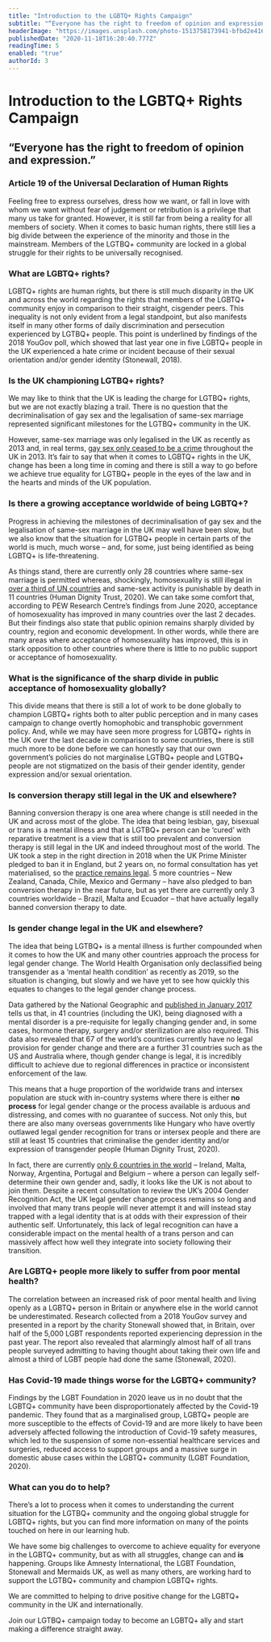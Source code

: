 ```yaml
---
title: "Introduction to the LGBTQ+ Rights Campaign"
subtitle: "“Everyone has the right to freedom of opinion and expression.”"
headerImage: "https://images.unsplash.com/photo-1513758173941-bfbd2e4166f5?ixlib=rb-1.2.1&ixid=eyJhcHBfaWQiOjEyMDd9&auto=format&fit=crop&w=1498&q=80"
publishedDate: "2020-11-18T16:20:40.777Z"
readingTime: 5
enabled: "true"
authorId: 3
---
```


# Introduction to the LGBTQ+ Rights Campaign

## “Everyone has the right to freedom of opinion and expression.”

### Article 19 of the Universal Declaration of Human Rights

Feeling free to express ourselves, dress how we want, or fall in love with whom we want without fear of judgement or retribution is a privilege that many us take for granted. However, it is still far from being a reality for all members of society. When it comes to basic human rights, there still lies a big divide between the experience of the minority and those in the mainstream. Members of the LGTBQ+ community are locked in a global struggle for their rights to be universally recognised.

### What are LGBTQ+ rights?

LGBTQ+ rights are human rights, but there is still much disparity in the UK and across the world regarding the rights that members of the LGBTQ+ community enjoy in comparison to their straight, cisgender peers. This inequality is not only evident from a legal standpoint, but also manifests itself in many other forms of daily discrimination and persecution experienced by LGTBQ+ people. This point is underlined by findings of the 2018 YouGov poll, which showed that last year one in five LGBTQ+ people in the UK experienced a hate crime or incident because of their sexual orientation and/or gender identity (Stonewall, 2018).

### Is the UK championing LGTBQ+ rights?

We may like to think that the UK is leading the charge for LGTBQ+ rights, but we are not exactly blazing a trail. There is no question that the decriminalisation of gay sex and the legalisation of same-sex marriage represented significant milestones for the LGTBQ+ community in the UK.

However, same-sex marriage was only legalised in the UK as recently as 2013 and, in real terms, [gay sex only ceased to be a crime](https://www.theguardian.com/commentisfree/2017/may/23/fifty-years-gay-liberation-uk-barely-four-1967-act) throughout the UK in 2013. It’s fair to say that when it comes to LGBTQ+ rights in the UK, change has been a long time in coming and there is still a way to go before we achieve true equality for LGTBQ+ people in the eyes of the law and in the hearts and minds of the UK population.

### Is there a growing acceptance worldwide of being LGBTQ+?

Progress in achieving the milestones of decriminalisation of gay sex and the legalisation of same-sex marriage in the UK may well have been slow, but we also know that the situation for LGTBQ+ people in certain parts of the world is much, much worse – and, for some, just being identified as being LGBTQ+ is life-threatening.

As things stand, there are currently only 28 countries where same-sex marriage is permitted whereas, shockingly, homosexuality is still illegal in [over a third of UN countries](https://www.businessinsider.com/lgbtq-rights-around-the-world-maps-2018-10?r=US&IR=T#some-68-countries-still-criminalize-homosexuality-most-of-them-majority-muslim-nations-in-the-middle-east-southeast-asia-and-africa-2) and same-sex activity is punishable by death in 11 countries (Human Dignity Trust, 2020). We can take some comfort that, according to PEW Research Centre’s findings from June 2020, acceptance of homosexuality has improved in many countries over the last 2 decades. But their findings also state that public opinion remains sharply divided by country, region and economic development. In other words, while there are many areas where acceptance of homosexuality has improved, this is in stark opposition to other countries where there is little to no public support or acceptance of homosexuality.

### What is the significance of the sharp divide in public acceptance of homosexuality globally?

This divide means that there is still a lot of work to be done globally to champion LGBTQ+ rights both to alter public perception and in many cases campaign to change overtly homophobic and transphobic government policy. And, while we may have seen more progress for LGBTQ+ rights in the UK over the last decade in comparison to some countries, there is still much more to be done before we can honestly say that our own government’s policies do not marginalise LGTBQ+ people and LGTBQ+ people are not stigmatized on the basis of their gender identity, gender expression and/or sexual orientation.

### Is conversion therapy still legal in the UK and elsewhere?

Banning conversion therapy is one area where change is still needed in the UK and across most of the globe. The idea that being lesbian, gay, bisexual or trans is a mental illness and that a LGTBQ+ person can be ‘cured’ with reparative treatment is a view that is still too prevalent and conversion therapy is still legal in the UK and indeed throughout most of the world. The UK took a step in the right direction in 2018 when the UK Prime Minister pledged to ban it in England, but 2 years on, no formal consultation has yet materialised, so the [practice remains legal](https://www.independent.co.uk/life-style/conversion-therapy-ban-law-meaning-uk-lgbt-legal-boris-johnson-jacinda-ardern-new-zealand-b805670.html). 5 more countries – New Zealand, Canada, Chile, Mexico and Germany – have also pledged to ban conversion therapy in the near future, but as yet there are currently only 3 countries worldwide – Brazil, Malta and Ecuador – that have actually legally banned conversion therapy to date.

### Is gender change legal in the UK and elsewhere?

The idea that being LGTBQ+ is a mental illness is further compounded when it comes to how the UK and many other countries approach the process for legal gender change. The World Health Organisation only declassified being transgender as a ‘mental health condition’ as recently as 2019, so the situation is changing, but slowly and we have yet to see how quickly this equates to changes to the legal gender change process.

Data gathered by the National Geographic and [published in January 2017](https://www.nationalgeographic.com/magazine/2017/01/gender-identity-map-where-you-can-change-your-gender-on-legal-documents/) tells us that, in 41 countries (including the UK), being diagnosed with a mental disorder is a pre-requisite for legally changing gender and, in some cases, hormone therapy, surgery and/or sterilization are also required. This data also revealed that 67 of the world’s countries currently have no legal provision for gender change and there are a further 31 countries such as the US and Australia where, though gender change is legal, it is incredibly difficult to achieve due to regional differences in practice or inconsistent enforcement of the law.

This means that a huge proportion of the worldwide trans and intersex population are stuck with in-country systems where there is either **no process** for legal gender change or the process available is arduous and distressing, and comes with no guarantee of success. Not only this, but there are also many overseas governments like Hungary who have overtly outlawed legal gender recognition for trans or intersex people and there are still at least 15 countries that criminalise the gender identity and/or expression of transgender people (Human Dignity Trust, 2020).

In fact, there are currently [only 6 countries in the world](https://www.gaystarnews.com/article/countries-trans-self-identify/) – Ireland, Malta, Norway, Argentina, Portugal and Belgium – where a person can legally self-determine their own gender and, sadly, it looks like the UK is not about to join them. Despite a recent consultation to review the UK’s 2004 Gender Recognition Act, the UK legal gender change process remains so long and involved that many trans people will never attempt it and will instead stay trapped with a legal identity that is at odds with their expression of their authentic self. Unfortunately, this lack of legal recognition can have a considerable impact on the mental health of a trans person and can massively affect how well they integrate into society following their transition.

### Are LGBTQ+ people more likely to suffer from poor mental health?

The correlation between an increased risk of poor mental health and living openly as a LGBTQ+ person in Britain or anywhere else in the world cannot be underestimated. Research collected from a 2018 YouGov survey and presented in a report by the charity Stonewall showed that, in Britain, over half of the 5,000 LGBT respondents reported experiencing depression in the past year. The report also revealed that alarmingly almost half of all trans people surveyed admitting to having thought about taking their own life and almost a third of LGBT people had done the same (Stonewall, 2020).

### Has Covid-19 made things worse for the LGBTQ+ community?

Findings by the LGBT Foundation in 2020 leave us in no doubt that the LGBTQ+ community have been disproportionately affected by the Covid-19 pandemic. They found that as a marginalised group, LGBTQ+ people are more susceptible to the effects of Covid-19 and are more likely to have been adversely affected following the introduction of Covid-19 safety measures, which led to the suspension of some non-essential healthcare services and surgeries, reduced access to support groups and a massive surge in domestic abuse cases within the LGBTQ+ community (LGBT Foundation, 2020).

### What can you do to help?

There’s a lot to process when it comes to understanding the current situation for the LGTBQ+ community and the ongoing global struggle for LGBTQ+ rights, but you can find more information on many of the points touched on here in our learning hub.

We have some big challenges to overcome to achieve equality for everyone in the LGBTQ+ community, but as with all struggles, change can and **is** happening. Groups like Amnesty International, the LGBT Foundation, Stonewall and Mermaids UK, as well as many others, are working hard to support the LGTBQ+ community and champion LGBTQ+ rights.

We are committed to helping to drive positive change for the LGBTQ+ community in the UK and internationally.

Join our LGTBQ+ campaign today to become an LGBTQ+ ally and start making a difference straight away.
